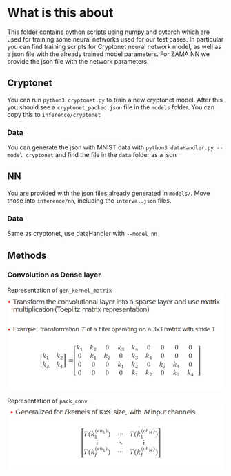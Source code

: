 # What is this about
This folder contains python scripts using numpy and pytorch which are used for
training some neural networks used for our test cases. In particular you can
find training scripts for Cryptonet neural network model, as well as
a json file with the already trained model parameters. For ZAMA NN we provide the json file with 
the network parameters.

## Cryptonet
You can run ```python3 cryptonet.py``` to train a new cryptonet model.
After this you should see a ```cryptonet_packed.json``` file in the ```models```
folder. You can copy this to ```inference/cryptonet```

### Data
You can generate the json with MNIST data with ```python3 dataHandler.py --model cryptonet```
and find the file in the ```data``` folder as a json

## NN
You are provided with the json files already generated in ```models/```. Move those into ```inference/nn```, including the ```interval.json``` files.

### Data
Same as cryptonet, use dataHandler with ```--model nn```

## Methods
### Convolution as Dense layer
Representation of ```gen_kernel_matrix```
![image](../inference/static/conv_trans.png)

Representation of ```pack_conv```
![image](../inference/static/conv.png)
